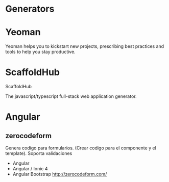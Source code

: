 # Generators 


# Yeoman

Yeoman helps you to kickstart new projects, prescribing best practices and tools to help you stay productive.


# ScaffoldHub

ScaffoldHub

The javascript/typescript full-stack web application generator. 


# Angular

## zerocodeform

Genera codigo para formularios. (Crear codigo para el componente y el template). Soporta validaciones
- Angular
- Angular / Ionic 4
- Angular Bootstrap
http://zerocodeform.com/
